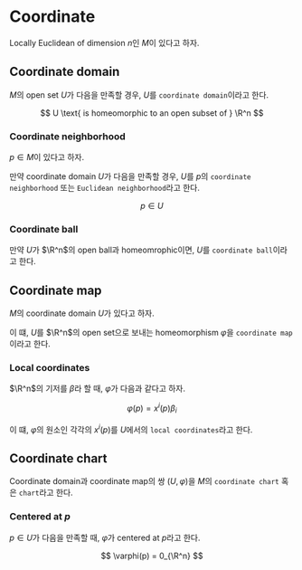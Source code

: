 # Coordinate
Locally Euclidean of dimension $n$인 $M$이 있다고 하자.

## Coordinate domain
$M$의 open set $U$가 다음을 만족할 경우, $U$를 `coordinate domain`이라고 한다. 

$$ U \text{ is homeomorphic to an open subset of } \R^n $$

### Coordinate neighborhood
$p \in M$이 있다고 하자.

만약 coordinate domain $U$가 다음을 만족할 경우, $U$를 $p$의 `coordinate neighborhood` 또는 `Euclidean neighborhood`라고 한다.

$$ p \in U $$

### Coordinate ball
만약 $U$가 $\R^n$의 open ball과 homeomrophic이면, $U$를 `coordinate ball`이라고 한다.

## Coordinate map
$M$의 coordinate domain $U$가 있다고 하자.

이 떄, $U$를 $\R^n$의 open set으로 보내는 homeomorphism $\varphi$을 `coordinate map`이라고 한다.

### Local coordinates
$\R^n$의 기저를 $\beta$라 할 때, $\varphi$가 다음과 같다고 하자.

$$ \varphi(p) = x^i(p)\beta_i $$

이 떄, $\varphi$의 원소인 각각의 $x^i(p)$를 $U$에서의 `local coordinates`라고 한다.

## Coordinate chart
Coordinate domain과 coordinate map의 쌍 $(U,\varphi)$을 $M$의 `coordinate chart` 혹은 `chart`라고 한다.

### Centered at $p$
$p \in U$가 다음을 만족할 때, $\varphi$가 centered at $p$라고 한다.

$$ \varphi(p) = 0_{\R^n} $$

